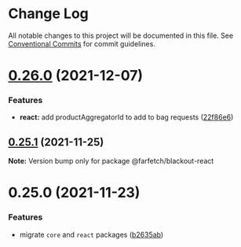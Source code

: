 # Change Log

All notable changes to this project will be documented in this file.
See [Conventional Commits](https://conventionalcommits.org) for commit guidelines.

# [0.26.0](https://github.com/Farfetch/blackout/compare/@farfetch/blackout-react@0.25.1...@farfetch/blackout-react@0.26.0) (2021-12-07)


### Features

* **react:** add productAggregatorId to add to bag requests ([22f86e6](https://github.com/Farfetch/blackout/commit/22f86e66e8a32e9dd124c5b4a3be0343c12ecdc6))





## [0.25.1](https://github.com/Farfetch/blackout/compare/@farfetch/blackout-react@0.25.0...@farfetch/blackout-react@0.25.1) (2021-11-25)

**Note:** Version bump only for package @farfetch/blackout-react





# 0.25.0 (2021-11-23)


### Features

* migrate `core` and `react` packages ([b2635ab](https://github.com/Farfetch/blackout/commit/b2635ab3a3a714a2166a38d9463a9e327902b1ca))

